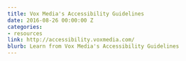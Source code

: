 ```yaml
---
title: Vox Media's Accessibility Guidelines
date: 2016-08-26 00:00:00 Z
categories:
- resources
link: http://accessibility.voxmedia.com/
blurb: Learn from Vox Media's Accessibility Guidelines
---
```



